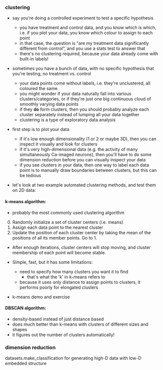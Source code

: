 ### clustering

- say you're doing a controlled experiment to test a specific hypothesis
    - you have treatment and control data, and you know which is which, i.e. if you plot your data, you know which colour to assign to each point
    - in that case, the question is "are my treatment data significantly different from control", and you use a stats test to answer that
    - there's no clustering required, because your data already come with built-in labels!

- sometimes you have a bunch of data, with no specific hypothesis that you're testing, no treatment vs. control
    - your data points come without labels, i.e. they're unclustered, all coloured the same
    - you might wonder if your data naturally fall into various clusters/categories, or if they're just one big continuous cloud of smoothly varying data points
    - if they **do** form clusters, then you should probably analyze each cluster separately instead of lumping all your data together
    - clustering is a type of exploratory data analysis

- first step is to plot your data
    - if it's low enough dimensionality (1 or 2 or maybe 3D), then you can inspect it visually and look for clusters
    - if it's very high-dimensional data (e.g. the activity of many simultaneously Ca-imaged neurons), then you'll have to do some dimension reduction before you can visually inspect your data
    - if you see clusters in your data, then one way to label each data point is to manually draw boundaries between clusters, but this can be tedious

- let's look at two example automated clustering methods, and test them on 2D data:

#### k-means algorithm:

- probably the most commonly used clustering algorithm

0. Randomly initialize a set of cluster centers (i.e. means)
1. Assign each data point to the nearest cluster
2. Update the position of each cluster center by taking the mean of the positions of all its member points. Go to 1.

- After enough iterations, cluster centers will stop moving, and cluster membership of each point will become stable.
- Simple, fast, but it has some limitations:
    - need to specify how many clusters you want it to find
        - that's what the 'k' in k-means refers to
    - because it uses only distance to assign points to clusters, it performs poorly for elongated clusters

- k-means demo and exercise

#### DBSCAN algorithm:

- density-based instead of just distance based
- does much better than k-means with clusters of different sizes and shapes
- it figures out the number of clusters automatically!


### dimension reduction

datasets.make_classification for generating high-D data with low-D embedded structure
